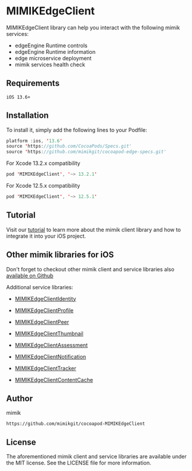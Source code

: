 # MIMIKEdgeClient

 MIMIKEdgeClient library can help you interact with the following mimik services:

 * edgeEngine Runtime controls
 * edgeEngine Runtime information
 * edge microservice deployment
 * mimik services health check

## Requirements
```
iOS 13.6+
```

## Installation

To install it, simply add the following lines to your Podfile:

```swift
platform :ios, '13.6'
source 'https://github.com/CocoaPods/Specs.git'
source 'https://github.com/mimikgit/cocoapod-edge-specs.git'
```

For Xcode 13.2.x compatibility

```swift
pod 'MIMIKEdgeClient', '~> 13.2.1'
```

For Xcode 12.5.x compatibility

```swift
pod 'MIMIKEdgeClient', '~> 12.5.1'
```

## Tutorial

Visit our [tutorial](https://devdocs.mimik.com/tutorials/03-index) to learn more about the mimik client library and how to integrate it into your iOS project.

## Other mimik libraries for iOS

Don't forget to checkout other mimik client and service libraries also [available on Github](https://github.com/search?q=cocoapod-MIMIKEdgeClient)

Additional service libraries:
 
 * [MIMIKEdgeClientIdentity](https://github.com/mimikgit/cocoapod-MIMIKEdgeClientIdentity)
 * [MIMIKEdgeClientProfile](https://github.com/mimikgit/cocoapod-MIMIKEdgeClientProfile)
 * [MIMIKEdgeClientPeer](https://github.com/mimikgit/cocoapod-MIMIKEdgeClientPeer)
 * [MIMIKEdgeClientThumbnail](https://github.com/mimikgit/cocoapod-MIMIKEdgeClientThumbnail)
 
 * [MIMIKEdgeClientAssessment](https://github.com/mimikgit/cocoapod-MIMIKEdgeClientAssessment)
 * [MIMIKEdgeClientNotification](https://github.com/mimikgit/cocoapod-MIMIKEdgeClientNotification)
 * [MIMIKEdgeClientTracker](https://github.com/mimikgit/cocoapod-MIMIKEdgeClientTracker)
 * [MIMIKEdgeClientContentCache](https://github.com/mimikgit/cocoapod-MIMIKEdgeClientContentCache)


## Author

mimik
```
https://github.com/mimikgit/cocoapod-MIMIKEdgeClient
```

## License

The aforementioned mimik client and service libraries are available under the MIT license. See the LICENSE file for more information.

